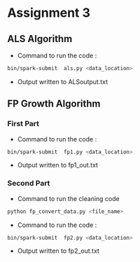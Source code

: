 # Assignment 3

## ALS Algorithm

- Command to run the code :

```bash
bin/spark-submit  als.py <data_location>
```

- Output written to ALSoutput.txt

## FP Growth Algorithm

### First Part

- Command to run the code :

```bash
bin/spark-submit  fp1.py <data_location>
```

- Output written to fp1_out.txt

### Second Part

- Command to run the cleaning code

```bash
python fp_convert_data.py <file_name>
```

- Command to run the code :

```bash
bin/spark-submit  fp2.py <data_location>
```

- Output written to fp2_out.txt
